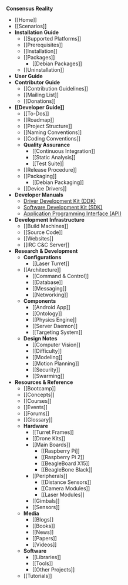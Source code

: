 **Consensus Reality**

* [[Home]]
* [[Scenarios]]
* **Installation Guide**
  * [[Supported Platforms]]
  * [[Prerequisites]]
  * [[Installation]]
  * [[Packages]]
    * [[Debian Packages]]
  * [[Uninstallation]]
* **User Guide**
* **Contributor Guide**
  * [[Contribution Guidelines]]
  * [[Mailing List]]
  * [[Donations]]
* **[[Developer Guide]]**
  * [[To-Dos]]
  * [[Roadmap]]
  * [[Project Structure]]
  * [[Naming Conventions]]
  * [[Coding Conventions]]
  * **Quality Assurance**
    * [[Continuous Integration]]
    * [[Static Analysis]]
    * [[Test Suite]]
  * [[Release Procedure]]
  * [[Packaging]]
    * [[Debian Packaging]]
  * [[Device Drivers]]
* **Developer Manuals**
  * [Driver Development Kit (DDK)](https://ddk.conreality.org)
  * [Software Development Kit (SDK)](https://sdk.conreality.org)
  * [Application Programming Interface (API)](https://api.conreality.org)
* **Development Infrastructure**
  * [[Build Machines]]
  * [[Source Code]]
  * [[Websites]]
  * [[IRC C&C Server]]
* **Research & Development**
  * **Configurations**
    * [[Laser Turret]]
  * [[Architecture]]
    * [[Command & Control]]
    * [[Database]]
    * [[Messaging]]
    * [[Networking]]
  * **Components**
    * [[Android App]]
    * [[Ontology]]
    * [[Physics Engine]]
    * [[Server Daemon]]
    * [[Targeting System]]
  * **Design Notes**
    * [[Computer Vision]]
    * [[Difficulty]]
    * [[Modeling]]
    * [[Motion Planning]]
    * [[Security]]
    * [[Swarming]]
* **Resources & Reference**
  * [[Bootcamp]]
  * [[Concepts]]
  * [[Courses]]
  * [[Events]]
  * [[Forums]]
  * [[Glossary]]
  * **Hardware**
    * [[Turret Frames]]
    * [[Drone Kits]]
    * [[Main Boards]]
      * [[Raspberry Pi]]
      * [[Raspberry Pi 2]]
      * [[BeagleBoard X15]]
      * [[BeagleBone Black]]
    * [[Peripherals]]
      * [[Distance Sensors]]
      * [[Camera Modules]]
      * [[Laser Modules]]
    * [[Gimbals]]
    * [[Sensors]]
  * **Media**
    * [[Blogs]]
    * [[Books]]
    * [[News]]
    * [[Papers]]
    * [[Videos]]
  * **Software**
    * [[Libraries]]
    * [[Tools]]
    * [[Other Projects]]
  * [[Tutorials]]
